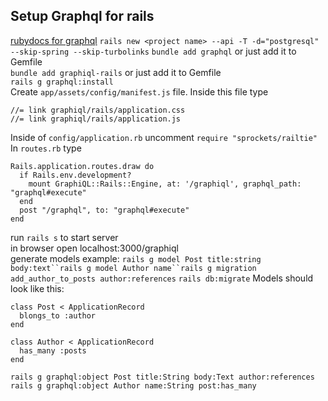 ## Setup Graphql for rails
[rubydocs for graphql](https://www.rubydoc.info/gems/graphql/Graphql/Generators/MutationGenerator)
`rails new <project name> --api -T -d="postgresql" --skip-spring --skip-turbolinks`
`bundle add graphql` or just add it to Gemfile  
`bundle add graphiql-rails` or just add it to Gemfile   
`rails g graphql:install`  
Create `app/assets/config/manifest.js` file. Inside this file type  
```
//= link graphiql/rails/application.css
//= link graphiql/rails/application.js
```
Inside of `config/application.rb` uncomment `require "sprockets/railtie"`
In `routes.rb` type
```
Rails.application.routes.draw do
  if Rails.env.development?
    mount GraphiQL::Rails::Engine, at: '/graphiql', graphql_path: "graphql#execute"
  end
  post "/graphql", to: "graphql#execute"
end
```
run `rails s` to start server   
in browser open localhost:3000/graphiql   
generate models example: `rails g model Post title:string body:text``rails g model Author name``rails g migration add_author_to_posts author:references`
`rails db:migrate`
Models should look like this:
```
class Post < ApplicationRecord
  blongs_to :author
end
```
```
class Author < ApplicationRecord
  has_many :posts
end
```

`rails g graphql:object Post title:String body:Text author:references`
`rails g graphql:object Author name:String post:has_many`
